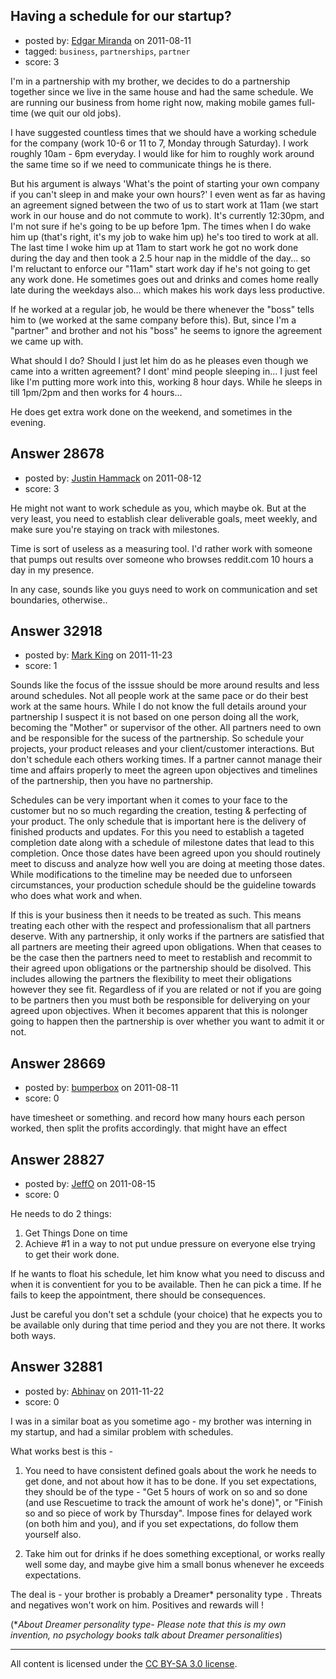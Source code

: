 ## Having a schedule for our startup?

- posted by: [Edgar Miranda](https://stackexchange.com/users/-1/12109-edgar-miranda) on 2011-08-11
- tagged: `business`, `partnerships`, `partner`
- score: 3

I'm in a partnership with my brother, we decides to do a partnership together since we live in the same house and had the same schedule. We are running our business from home right now, making mobile games full-time (we quit our old jobs).

I have suggested countless times that we should have a working schedule for the company (work 10-6 or 11 to 7, Monday through Saturday). I work roughly 10am - 6pm everyday. I would like for him to roughly work around the same time so if we need to communicate things he is there. 

But his argument is always 'What's the point of starting your own company if you can't sleep in and make your own hours?' I even went as far as having an agreement signed between the two of us to start work at 11am (we start work in our house and do not commute to work). It's currently 12:30pm, and I'm not sure if he's going to be up before 1pm. The times when I do wake him up (that's right, it's my job to wake him up) he's too tired to work at all. The last time I woke him up at 11am to start work he got no work done during the day and then took a 2.5 hour nap in the middle of the day... so I'm reluctant to enforce our "11am" start work day if he's not going to get any work done. He sometimes goes out and drinks and comes home really late during the weekdays also... which makes his work days less productive.

If he worked at a regular job, he would be there whenever the "boss" tells him to (we worked at the same company before this). But, since I'm a "partner" and brother and not his "boss" he seems to ignore the agreement we came up with.

What should I do? Should I just let him do as he pleases even though we came into a written agreement? I dont' mind people sleeping in... I just feel like I'm putting more work into this, working 8 hour days. While he sleeps in till 1pm/2pm and then works for 4 hours...

He does get extra work done on the weekend, and sometimes in the evening.



## Answer 28678

- posted by: [Justin Hammack](https://stackexchange.com/users/-1/5646-justin-hammack) on 2011-08-12
- score: 3

He might not want to work schedule as you, which maybe ok. But at the very least, you need to establish clear deliverable goals, meet weekly, and make sure you're staying on track with milestones.

Time is sort of useless as a measuring tool. I'd rather work with someone that pumps out results over someone who browses reddit.com 10 hours a day in my presence.

In any case, sounds like you guys need to work on communication and set boundaries, otherwise.. 


## Answer 32918

- posted by: [Mark King](https://stackexchange.com/users/-1/14603-mark-king) on 2011-11-23
- score: 1

Sounds like the focus of the isssue should be more around results and less around schedules.  Not all people work at the same pace or do their best work at the same hours. While I do not know the full details around your partnership I suspect it is not based on one person doing all the work, becoming the "Mother" or supervisor of the other.  All partners need to own and be responsible for the sucess of the partnership.  So schedule your projects, your product releases and your client/customer interactions.  But don't schedule each others working times.  If a partner cannot manage their time and affairs properly to meet the agreen upon objectives and timelines of the partnership, then you have no partnership. 

Schedules can be very important when it comes to your face to the customer but no so much regarding the creation, testing & perfecting of your product.  The only schedule that is important here is the delivery of finished products and updates.  For this you need to establish a tageted completion date along with a schedule of milestone dates that lead to this completion.  Once those dates have been agreed upon you should routinely meet to discuss and analyze how well you are doing at meeting those dates.  While modifications to the timeline may be needed due to unforseen circumstances, your production schedule should be the guideline towards who does what work and when.  

If this is your business then it needs to be treated as such.  This means treating each other with the respect and professionalism that all partners deserve.  With any partnership, it only works if the partners are satisfied that all partners are meeting their agreed upon obligations.  When that ceases to be the case then the partners need to meet to restablish and recommit to their agreed upon obligations or the partnership should be disolved.  This includes allowing the partners the flexibility to meet their obligations however they see fit. Regardless of if you are related or not if you are going to be partners then you must both be responsible for deliverying on your agreed upon objectives. When it becomes apparent that this is nolonger going to happen then the partnership is over whether you want to admit it or not. 


## Answer 28669

- posted by: [bumperbox](https://stackexchange.com/users/-1/5727-bumperbox) on 2011-08-11
- score: 0

have timesheet or something. and record how many hours each person worked, then split the profits accordingly. that might have an effect


## Answer 28827

- posted by: [JeffO](https://stackexchange.com/users/-1/1796-jeffo) on 2011-08-15
- score: 0

He needs to do 2 things:

 1. Get Things Done on time
 2. Achieve #1 in a way to not put undue pressure on everyone else trying to get their work done.

If he wants to float his schedule, let him know what you need to discuss and when it is conventient for you to be available. Then he can pick a time. If he fails to keep the appointment, there should be consequences.

Just be careful you don't set a schdule (your choice) that he expects you to be available only during that time period and they you are not there. It works both ways.


## Answer 32881

- posted by: [Abhinav](https://stackexchange.com/users/-1/14159-abhinav) on 2011-11-22
- score: 0

I was in a similar boat as you sometime ago - my brother was interning in my startup, and had a similar problem with schedules.

What works best is this - 

1) You need to have consistent defined goals about the work he needs to get done, and not about how it has to be done. If you set expectations, they should be of the type - "Get 5 hours of work on so and so done (and use Rescuetime to track the amount of work he's done)", or "Finish so and so piece of work by Thursday". Impose fines for delayed work (on both him and you), and if you set expectations, do follow them yourself also. 

2) Take him out for drinks if he does something exceptional, or works really well some day, and maybe give him a small bonus whenever he exceeds expectations.

The deal is - your brother is probably a Dreamer* personality type . Threats and negatives won't work on him. Positives and rewards will !




(**About Dreamer personality type- Please note that this is my own invention, no psychology books talk about Dreamer personalities*)



---

All content is licensed under the [CC BY-SA 3.0 license](https://creativecommons.org/licenses/by-sa/3.0/).
